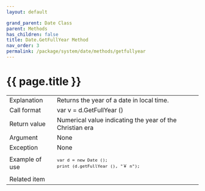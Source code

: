 ```yaml
---
layout: default

grand_parent: Date Class
parent: Methods
has_children: false
title: Date.GetFullYear Method
nav_order: 3
permalink: /package/system/date/methods/getfullyear
---
```

# {{ page.title }}


<table>
  <tr>
    <td>Explanation</td>
    <td colspan="2">Returns the year of a date in local time.</td>
  </tr>
  <tr>
    <td>Call format</td>
    <td colspan="2">var v = d.GetFullYear ()</td>
  </tr>
  <tr>
    <td>Return value</td>
    <td colspan="2">Numerical value indicating the year of the Christian era</td>
  </tr>  
  <tr>
    <td>Argument</td>
    <td colspan="2">None</td>
  </tr>
  <tr>
    <td>Exception</td>
    <td colspan="2">None</td>
  </tr>
  <tr>
    <td>Example of use</td>
    <td colspan="2"><code><pre>var d = new Date ();
print (d.getFullYear (), "￥ n");</pre></code></td>
  </tr>
  <tr>
    <td>Related item</td>
    <td colspan="2"></td>
  </tr>
</table>



